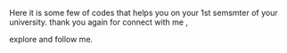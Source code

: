 Here it is some few of codes that helps you on your 1st semsmter of your university.
thank you again for connect with me , 

explore and follow me.
